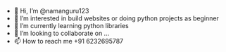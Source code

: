 - 👋 Hi, I’m @namanguru123
- 👀 I’m interested in build websites or doing python projects as beginner
- 🌱 I’m currently learning python libraries
- 💞️ I’m looking to collaborate on ...
- 📫 How to reach me +91 6232695787

<!---
namanguru123/namanguru123 is a ✨ special ✨ repository because its `README.md` (this file) appears on your GitHub profile.
You can click the Preview link to take a look at your changes.
--->

